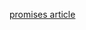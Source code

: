 [promises article](https://medium.com/@armando_amador/how-to-make-http-requests-using-fetch-api-and-promises-b0ca7370a444)
